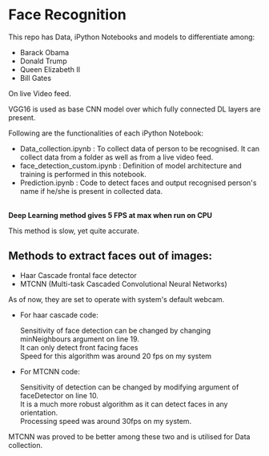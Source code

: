 
# Face Recognition

This repo has Data, iPython Notebooks and models to differentiate among:

<ul>
  <li> Barack Obama </li>
  <li> Donald Trump </li>
  <li> Queen Elizabeth II </li>
  <li> Bill Gates </li>
</ul>

On live Video feed.<br>

VGG16 is used as base CNN model over which fully connected DL layers are present.<br>

Following are the functionalities of each iPython Notebook:

<ul>
  <li> Data_collection.ipynb : To collect data of person to be recognised. 
                               It can collect data from a folder as well as from a live video feed. </li>
  <li> face_detection_custom.ipynb : Definition of model architecture and training is performed in this notebook.</li>
  <li> Prediction.ipynb : Code to detect faces and output recognised person's name if he/she is present in collected data. </li>
</ul>
<br>
<b>Deep Learning method gives 5 FPS at max when run on CPU</b>

This method is slow, yet quite accurate.

Methods to extract faces out of images:
----
  <ul>
    <li>Haar Cascade frontal face detector</li>
    <li>MTCNN (Multi-task Cascaded Convolutional Neural Networks)</li>
  </ul>
As of now, they are set to operate with system's default webcam.
<br>
<ul>
<li>For haar cascade code:</li>
<p>Sensitivity of face detection can be changed by changing minNeighbours argument on line 19.<br>
It can only detect front facing faces<br>
Speed for this algorithm was around 20 fps on my system</p>

<li>For MTCNN code:</li>
  <p>Sensitivity of detection can be changed by modifying argument of faceDetector on line 10.<br>
     It is a much more robust algorithm as it can detect faces in any orientation.<br>
     Processing speed was around 30fps on my system.</p>
</ul>

MTCNN was proved to be better among these two and is utilised for Data collection.
